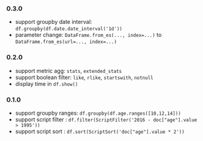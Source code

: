 ### 0.3.0

* support groupby date interval: `df.groupby(df.date.date_interval('1d'))`
* parameter change: `DataFrame.from_es(..., index=...)` to `DataFrame.from_es(url=..., index=...)`

### 0.2.0

* support metric agg: `stats`, `extended_stats`
* support boolean filter: `like`, `rlike`, `startswith`, `notnull`
* display time in `df.show()`

### 0.1.0

* support groupby ranges: `df.groupby(df.age.ranges([10,12,14]))`
* support script filter : `df.filter(ScriptFilter('2016 - doc["age"].value > 1995'))`
* support script sort : `df.sort(ScriptSort('doc["age"].value * 2'))`